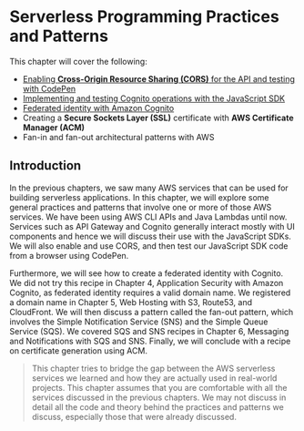 # Serverless Programming Practices and Patterns
This chapter will cover the following:
* [Enabling **Cross-Origin Resource Sharing (CORS)** for the API and testing with CodePen](./enable-cors-for-the-api/README.md)
* [Implementing and testing Cognito operations with the JavaScript SDK](./cognito-operations-with-javascript-sdk/README.md)
* [Federated identity with Amazon Cognito](./federated-identity-with-amazon-cognito/README.md)
* Creating a **Secure Sockets Layer (SSL)** certificate with **AWS Certificate Manager (ACM)**
* Fan-in and fan-out architectural patterns with AWS

## Introduction
In the previous chapters, we saw many AWS services that can be used for building serverless applications. In this chapter, we will explore some general practices and patterns that involve one or more of those AWS services. We have been using AWS CLI APIs and Java Lambdas until now. Services such as API Gateway and Cognito generally interact mostly with UI components and hence we will discuss their use with the JavaScript SDKs. We will also enable and use CORS, and then test our JavaScript SDK code from a browser using CodePen. 

Furthermore, we will see how to create a federated identity with Cognito. We did not try this recipe in Chapter 4, Application Security with Amazon Cognito, as federated identity requires a valid domain name. We registered a domain name in Chapter 5, Web Hosting with S3, Route53, and CloudFront. We will then discuss a pattern called the fan-out pattern, which involves the Simple Notification Service (SNS) and the Simple Queue Service (SQS). We covered SQS and SNS recipes in Chapter 6, Messaging and Notifications with SQS and SNS. Finally, we will conclude with a recipe on certificate generation using ACM. 

> This chapter tries to bridge the gap between the AWS serverless services we learned and how they are actually used in real-world projects. This chapter assumes that you are comfortable with all the services discussed in the previous chapters. We may not discuss in detail all the code and theory behind the practices and patterns we discuss, especially those that were already discussed.